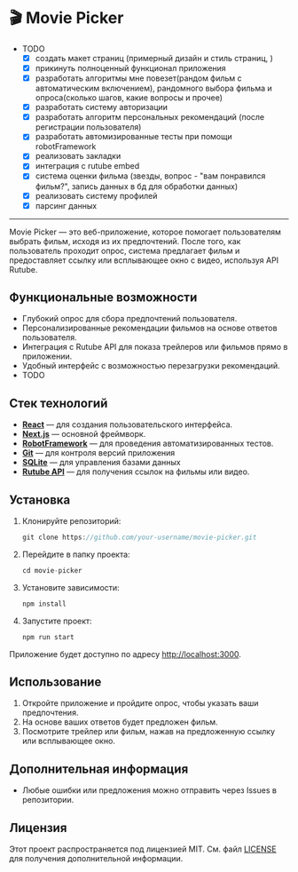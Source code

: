 # 🎬 Movie Picker

- TODO
  - [X] создать макет страниц (примерный дизайн и стиль страниц, )
  - [X] прикинуть полноценный функционал приложения
  - [X] разработать алгоритмы мне повезет(рандом фильм с автоматическим включением), рандомного выбора фильма и опроса(сколько шагов, какие вопросы и прочее)
  - [X] разработать систему авторизации
  - [X] разработать алгоритм персональных рекомендаций (после регистрации пользователя)
  - [X] разработать автомизированные тесты при помощи robotFramework
  - [X] реализовать закладки
  - [X] интеграция с rutube embed
  - [X] система оценки фильма (звезды, вопрос - "вам понравился фильм?", запись данных в бд для обработки данных)
  - [X] реализовать систему профилей
  - [X] парсинг данных

***

Movie Picker — это веб-приложение, которое помогает пользователям выбрать фильм, исходя из их предпочтений. После того, как пользователь проходит опрос, система предлагает фильм и предоставляет ссылку или всплывающее окно с видео, используя API Rutube.

## Функциональные возможности

- Глубокий опрос для сбора предпочтений пользователя.
- Персонализированные рекомендации фильмов на основе ответов пользователя.
- Интеграция с Rutube API для показа трейлеров или фильмов прямо в приложении.
- Удобный интерфейс с возможностью перезагрузки рекомендаций.
- TODO

## Стек технологий

- [**React**](react.dev) — для создания пользовательского интерфейса.
- [**Next.js**](https://nextjs.org/) — основной фреймворк.
- [**RobotFramework**](https://robotframework.org/) — для проведения автоматизированных тестов.
- [**Git**](https://git-scm.com/) — для контроля версий приложения
- [**SQLite**](https://www.sqlite.org/) — для управления базами данных
- [**Rutube API**](https://rutube.ru/info/embed/#embed001) — для получения ссылок на фильмы или видео.

## Установка

1. Клонируйте репозиторий:

    ```next.js
    git clone https://github.com/your-username/movie-picker.git
    ```

2. Перейдите в папку проекта:

    ```next.js
    cd movie-picker
    ```

3. Установите зависимости:

    ```next.js
    npm install
    ```

4. Запустите проект:

    ```next.js
    npm run start
    ```

Приложение будет доступно по адресу [http://localhost:3000](http://localhost:3000).

## Использование

1. Откройте приложение и пройдите опрос, чтобы указать ваши предпочтения.
2. На основе ваших ответов будет предложен фильм.
3. Посмотрите трейлер или фильм, нажав на предложенную ссылку или всплывающее окно.

## Дополнительная информация

- Любые ошибки или предложения можно отправить через Issues в репозитории.

## Лицензия

Этот проект распространяется под лицензией MIT. См. файл [LICENSE](LICENSE) для получения дополнительной информации.
